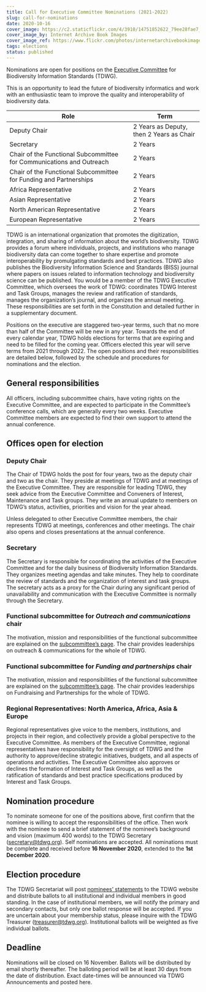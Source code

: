 ```yaml
---
title: Call for Executive Committee Nominations (2021-2022)
slug: call-for-nominations
date: 2020-10-16
cover_image: https://c2.staticflickr.com/4/3910/14751852622_79ee28fae7_b.jpg
cover_image_by: Internet Archive Book Images
cover_image_ref: https://www.flickr.com/photos/internetarchivebookimages/14751852622/
tags: elections
status: published
---
```


Nominations are open for positions on the [Executive Committee]({filename}/pages/about/executive/index.md) for Biodiversity Information Standards (TDWG).

This is an opportunity to lead the future of biodiversity informatics and work with an enthusiastic team to improve the quality and interoperability of biodiversity data.

Role | Term
--- | ---
Deputy Chair | 2 Years as Deputy, then 2 Years as Chair
Secretary | 2 Years
Chair of the Functional Subcommittee for Communications and Outreach | 2 Years
Chair of the Functional Subcommittee for Funding and Partnerships | 2 Years
Africa Representative | 2 Years
Asian Representative | 2 Years
North American Representative | 2 Years
European Representative | 2 Years

TDWG is an international organization that promotes the digitization, integration, and sharing of information about the world’s biodiversity. TDWG provides a forum where individuals, projects, and institutions who manage biodiversity data can come together to share expertise and promote interoperability by promulgating standards and best practices. TDWG also publishes the Biodiversity Information Science and Standards (BISS) journal where papers on issues related to information technology and biodiversity science can be published. You would be a member of the TDWG Executive Committee, which oversees the work of TDWG: coordinates TDWG Interest and Task Groups, manages the review and ratification of standards, manages the organization’s journal, and organizes the annual meeting. These responsibilities are set forth in the Constitution and detailed further in a supplementary document.

Positions on the executive are staggered two-year terms, such that no more than half of the Committee will be new in any year. Towards the end of every calendar year, TDWG holds elections for terms that are expiring and need to be filled for the coming year. Officers elected this year will serve terms from 2021 through 2022. The open positions and their responsibilities are detailed below, followed by the schedule and procedures for nominations and the election.

## General responsibilities

All officers, including subcommittee chairs, have voting rights on the Executive Committee, and are expected to participate in the Committee’s conference calls, which are generally every two weeks. Executive Committee members are expected to find their own support to attend the annual conference.

## Offices open for election

### Deputy Chair
The Chair of TDWG holds the post for four years, two as the deputy chair and two as the chair. They preside at meetings of TDWG and at meetings of the Executive Committee. They are responsible for leading TDWG, they seek advice from the Executive Committee and Conveners of Interest, Maintenance and Task groups. They write an annual update to members on TDWG’s status, activities, priorities and vision for the year ahead.

Unless delegated to other Executive Committee members, the chair represents TDWG at meetings, conferences and other meetings. The chair also opens and closes presentations at the annual conference.

### Secretary

The Secretary is responsible for coordinating the activities of the Executive Committee and for the daily business of Biodiversity Information Standards. They organizes meeting agendas and take minutes. They help to coordinate the review of standards and the organization of interest and task groups. The secretary acts as a proxy for the Chair during any significant period of unavailability and communication with the Executive Committee is normally through the Secretary.

### Functional subcommittee for _Outreach and communications_ chair

The motivation, mission and responsibilities of the functional subcommittee are explained on the [subcommittee’s page]({filename}/pages/about/committees/outreach/index.md). The chair provides leaderships on outreach & communications for the whole of TDWG.

### Functional subcommittee for _Funding and partnerships_ chair

The motivation, mission and responsibilities of the functional subcommittee are explained on the [subcommittee’s page]({filename}/pages/about/committees/fundraising/index.md). The chair provides leaderships on Fundraising and Partnerships for the whole of TDWG.

### Regional Representatives: North America, Africa, Asia & Europe

Regional representatives give voice to the members, institutions, and projects in their region, and collectively provide a global perspective to the Executive Committee. As members of the Executive Committee, regional representatives have responsibility for the oversight of TDWG and the authority to approve/decline strategic initiatives, budgets, and all aspects of operations and activities. The Executive Committee also approves or declines the formation of Interest and Task Groups, as well as the ratification of standards and best practice specifications produced by Interest and Task Groups.

## Nomination procedure

To nominate someone for one of the positions above, first confirm that the nominee is willing to accept the responsibilities of the office.  Then work with the nominee to send a brief statement of the nominee’s background and vision (maximum 400 words) to the TDWG Secretary ([secretary@tdwg.org](mailto:secretary@tdwg.org)).  Self nominations are accepted.  All nominations must be complete and received before **16 November 2020**, extended to the **1st December 2020**.

## Election procedure

The TDWG Secretariat will post [nominees’ statements](https://www.tdwg.org/about/executive/2020/) to the TDWG website and distribute ballots to all institutional and individual members in good standing.  In the case of institutional members, we will notify the primary and secondary contacts, but only one ballot response will be accepted. If you are uncertain about your membership status, please inquire with the TDWG Treasurer ([treasurer@tdwg.org](mailto:treasurer@tdwg.org)). Institutional ballots will be weighted as five individual ballots.

## Deadline

Nominations will be closed on 16 November. Ballots will be distributed by email shortly thereafter. The balloting period will be at least 30 days from the date of distribution.  Exact date-times will be announced via TDWG Announcements and posted here.
